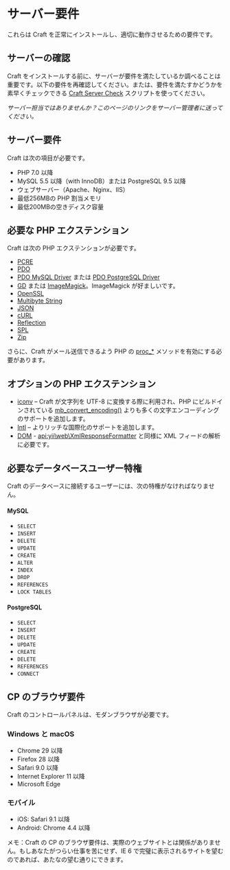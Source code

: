 # サーバー要件

これらは Craft を正常にインストールし、適切に動作させるための要件です。

## サーバーの確認

Craft をインストールする前に、サーバーが要件を満たしているか調べることは重要です。以下の要件を再確認してください。または、要件を満たすかどうかを素早くチェックできる [Craft Server Check](https://github.com/craftcms/server-check) スクリプトを使ってください。

_サーバー担当ではありませんか？このページのリンクをサーバー管理者に送ってください。_

## サーバー要件

Craft は次の項目が必要です。

* PHP 7.0 以降
* MySQL 5.5 以降（with InnoDB）または PostgreSQL 9.5 以降
* ウェブサーバー（Apache、Nginx、IIS）
* 最低256MBの PHP 割当メモリ
* 最低200MBの空きディスク容量

## 必要な PHP エクステンション

Craft は次の PHP エクステンションが必要です。

* [PCRE](http://php.net/manual/en/book.pcre.php)
* [PDO](http://php.net/manual/en/book.pdo.php)
* [PDO MySQL Driver](http://php.net/manual/en/ref.pdo-mysql.php) または [PDO PostgreSQL Driver](http://php.net/manual/en/ref.pdo-pgsql.php)
* [GD](http://php.net/manual/en/book.image.php) または [ImageMagick](http://php.net/manual/en/book.imagick.php)。ImageMagick が好ましいです。
* [OpenSSL](http://php.net/manual/en/book.openssl.php)
* [Multibyte String](http://php.net/manual/en/book.mbstring.php)
* [JSON](https://php.net/manual/en/book.json.php)
* [cURL](http://us1.php.net/manual/en/book.curl.php)
* [Reflection](http://php.net/manual/en/class.reflectionextension.php)
* [SPL](http://php.net/manual/en/book.spl.php)
* [Zip](https://secure.php.net/manual/en/book.zip.php)

さらに、Craft がメール送信できるよう PHP の [proc_*](https://secure.php.net/manual/en/ref.exec.php) メソッドを有効にする必要があります。

## オプションの PHP エクステンション

* [iconv](http://us1.php.net/manual/en/book.iconv.php) – Craft が文字列を UTF-8 に変換する際に利用され、PHP にビルドインされている [mb_convert_encoding()](http://php.net/manual/en/function.mb-convert-encoding.php) よりも多くの文字エンコーディングのサポートを追加します。
* [Intl](http://php.net/manual/en/book.intl.php) – よりリッチな国際化のサポートを追加します。
* [DOM](http://php.net/manual/en/book.dom.php) - <api:yii\web\XmlResponseFormatter> と同様に XML フィードの解析に必要です。

## 必要なデータベースユーザー特権

Craft のデータベースに接続するユーザーには、次の特権がなければなりません。

#### MySQL

* `SELECT`
* `INSERT`
* `DELETE`
* `UPDATE`
* `CREATE`
* `ALTER`
* `INDEX`
* `DROP`
* `REFERENCES`
* `LOCK TABLES`

#### PostgreSQL

* `SELECT`
* `INSERT`
* `DELETE`
* `UPDATE`
* `CREATE`
* `DELETE`
* `REFERENCES`
* `CONNECT`

## CP のブラウザ要件

Craft のコントロールパネルは、モダンブラウザが必要です。

### Windows と macOS

* Chrome 29 以降
* Firefox 28 以降
* Safari 9.0 以降
* Internet Explorer 11 以降
* Microsoft Edge

### モバイル

* iOS: Safari 9.1 以降
* Android: Chrome 4.4 以降

メモ：Craft の CP のブラウザ要件は、実際のウェブサイトとは関係がありません。もしあなたがつらい仕事を苦にせず、IE 6 で完璧に表示されるサイトを望むのであれば、あたなの望む通りにできます。


